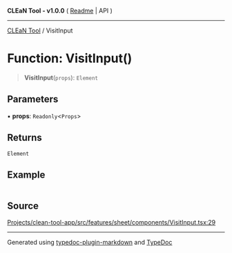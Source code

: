 **CLEaN Tool - v1.0.0** ( [Readme](../README.md) \| API )

***

[CLEaN Tool](../exports.md) / VisitInput

# Function: VisitInput()

> **VisitInput**(`props`): `Element`

## Parameters

▪ **props**: `Readonly`\<`Props`\>

## Returns

`Element`

## Example

```ts

```

## Source

[Projects/clean-tool-app/src/features/sheet/components/VisitInput.tsx:29](https://github.com/yuckyh/clean-tool-app/)

***

Generated using [typedoc-plugin-markdown](https://www.npmjs.com/package/typedoc-plugin-markdown) and [TypeDoc](https://typedoc.org/)
